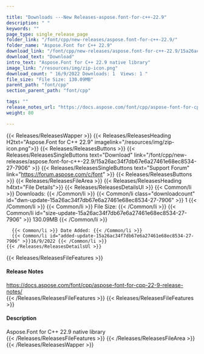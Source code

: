 ```yaml
---

title: "Downloads ---New Releases-aspose.font-for-c++-22.9"
description: " "
keywords: ""
page_type: single_release_page
folder_link: "/font/cpp/new-releases/aspose.font-for-c++-22.9/"
folder_name: "Aspose.Font for C++ 22.9"
download_link: "/font/cpp/new-releases/aspose.font-for-c++-22.9/15a26ac34f7db67e6a27461e68ec8534-27-7906"
download_text: "Download"
intro_text: "Aspose.Font for C++ 22.9 native library"
image_link: "/resources/img/zip-icon.png"
download_count: " 16/9/2022 Downloads: 1  Views: 1 "
file_size: "File Size: 130.09MB"
parent_path: "font/cpp"
section_parent_path: "font/cpp"

tags: ""
release_notes_url: "https://docs.aspose.com/font/cpp/aspose-font-for-cpp-22-9-release-notes/"
weight: 80

---
```


{{< Releases/ReleasesWapper >}}
  {{< Releases/ReleasesHeading H2txt="Aspose.Font for C++ 22.9" imagelink="/resources/img/zip-icon.png">}}
  {{< Releases/ReleasesButtons >}}
    {{< Releases/ReleasesSingleButtons text="Download" link="/font/cpp/new-releases/aspose.font-for-c++-22.9/15a26ac34f7db67e6a27461e68ec8534-27-7906" >}}
    {{< Releases/ReleasesSingleButtons text="Support Forum" link="https://forum.aspose.com/c/font" >}}
  {{< Releases/ReleasesButtons >}}
  {{< Releases/ReleasesFileArea >}}
    {{< Releases/ReleasesHeading h4txt="File Details">}}
    {{< Releases/ReleasesDetailsUl >}}
      {{< Common/li >}} Downloads: {{< /Common/li >}}
      {{< Common/li class="downloadcount" id="dwn-update-15a26ac34f7db67e6a27461e68ec8534-27-7906" >}} 1 {{< /Common/li >}}
      {{< Common/li >}} File Size: {{< /Common/li >}}
      {{< Common/li id="size-update-15a26ac34f7db67e6a27461e68ec8534-27-7906" >}} 130.09MB {{< /Common/li >}}

      {{< Common/li >}} Date Added: {{< /Common/li >}}
      {{< Common/li id="added-update-15a26ac34f7db67e6a27461e68ec8534-27-7906" >}}16/9/2022 {{< /Common/li >}}
    {{< /Releases/ReleasesDetailsUl >}}

  {{< Releases/ReleasesFileFeatures >}}
      <h4>Release Notes</h4><div><a href='https://docs.aspose.com/font/cpp/aspose-font-for-cpp-22-9-release-notes/'>https://docs.aspose.com/font/cpp/aspose-font-for-cpp-22-9-release-notes/</a></div>
  {{< /Releases/ReleasesFileFeatures >}}
  {{< Releases/ReleasesFileFeatures >}}
      <h4>Description</h4><div class="HTMLDescription">Aspose.Font for C++ 22.9 native library</div>
  {{< /Releases/ReleasesFileFeatures >}}
 {{< /Releases/ReleasesFileArea >}}
{{< /Releases/ReleasesWapper >}}



